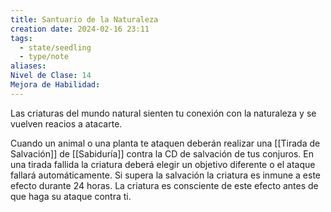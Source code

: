 ```yaml
---
title: Santuario de la Naturaleza
creation date: 2024-02-16 23:11
tags:
  - state/seedling
  - type/note
aliases: 
Nivel de Clase: 14
Mejora de Habilidad:
---
```

Las criaturas del mundo natural sienten tu conexión con la naturaleza y se vuelven reacios a
atacarte.

Cuando un animal o una planta te ataquen deberán realizar una [[Tirada de Salvación]] de [[Sabiduría]]
contra la CD de salvación de tus conjuros. 
En una tirada fallida la criatura deberá elegir un objetivo diferente o el ataque fallará automáticamente. 
Si supera la salvación la criatura es inmune a este efecto durante 24 horas. La criatura es consciente de este efecto antes de que haga su ataque contra ti.
